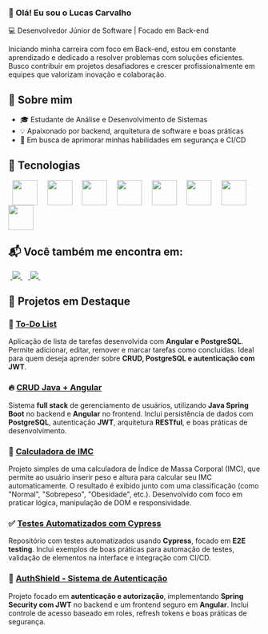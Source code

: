 ### 👋 Olá! Eu sou o Lucas Carvalho
💻 Desenvolvedor Júnior de Software | Focado em Back-end 

Iniciando minha carreira com foco em Back-end, estou em constante aprendizado e dedicado a resolver problemas com soluções eficientes. Busco contribuir em projetos desafiadores e crescer profissionalmente em equipes que valorizam inovação e colaboração.

## 🔹 Sobre mim
- 🎓 Estudante de Análise e Desenvolvimento de Sistemas  
- 💡 Apaixonado por backend, arquitetura de software e boas práticas  
- 🚀 Em busca de aprimorar minhas habilidades em segurança e CI/CD

## 🚀 Tecnologias  

<div style="display: flex; flex-wrap: wrap; align-items: center;">
  &nbsp;&nbsp;<img width='50' height='50' src="https://cdn.jsdelivr.net/gh/devicons/devicon/icons/python/python-original.svg" />&nbsp;&nbsp;
  &nbsp;&nbsp;<img width='50' height='50' src="https://cdn.jsdelivr.net/gh/devicons/devicon/icons/java/java-original.svg" />&nbsp;&nbsp;
  &nbsp;&nbsp;<img width='50' height='50' src="https://cdn.jsdelivr.net/gh/devicons/devicon/icons/spring/spring-original.svg" />&nbsp;&nbsp;
  &nbsp;&nbsp;<img width='50' height='50' src="https://cdn.jsdelivr.net/gh/devicons/devicon/icons/postgresql/postgresql-original.svg" />&nbsp;&nbsp;
  &nbsp;&nbsp;<img width='50' height='50' src="https://cdn.jsdelivr.net/gh/devicons/devicon/icons/typescript/typescript-original.svg" />&nbsp;&nbsp;
  &nbsp;&nbsp;<img width='50' height='50' src="https://cdn.jsdelivr.net/gh/devicons/devicon/icons/angularjs/angularjs-original.svg" />&nbsp;&nbsp;
  &nbsp;&nbsp;<img width='50' height='50' src="https://cdn.jsdelivr.net/gh/devicons/devicon/icons/git/git-original.svg" />&nbsp;&nbsp;
  &nbsp;&nbsp;<img width='50' height='50' src="https://cdn.jsdelivr.net/gh/devicons/devicon/icons/docker/docker-original.svg" />&nbsp;&nbsp;
</div>


## 📬 Você também me encontra em:  

&nbsp;<a href="https://www.linkedin.com/in/lucascarvalho-dev/" target="_blank">
  <img src="https://img.shields.io/badge/LinkedIn-%230077B5.svg?style=for-the-badge&logo=linkedin&logoColor=white">
</a>&nbsp;
&nbsp;<a href="https://www.linkedin.com/in/lucascarvalho-dev/" target="_blank">
  <img src="https://img.shields.io/badge/Instagram-%23E4405F.svg?style=for-the-badge&logo=Instagram&logoColor=white">
</a>&nbsp;


## 📌 Projetos em Destaque  

### 📝 [To-Do List](https://github.com/LucasCarvalhoo/todo-list)  
Aplicação de lista de tarefas desenvolvida com **Angular e PostgreSQL**. Permite adicionar, editar, remover e marcar tarefas como concluídas. Ideal para quem deseja aprender sobre **CRUD, PostgreSQL e autenticação com JWT**.  

### 🔥 [CRUD Java + Angular](https://github.com/LucasCarvalhoo/crud-java-angular)  
Sistema **full stack** de gerenciamento de usuários, utilizando **Java Spring Boot** no backend e **Angular** no frontend. Inclui persistência de dados com **PostgreSQL**, autenticação **JWT**, arquitetura **RESTful**, e boas práticas de desenvolvimento.  

### 🔢 [Calculadora de IMC](https://github.com/LucasCarvalhoo/caculadora-imc)  
Projeto simples de uma calculadora de Índice de Massa Corporal (IMC), que permite ao usuário inserir peso e altura para calcular seu IMC automaticamente. O resultado é exibido junto com uma classificação (como "Normal", "Sobrepeso", "Obesidade", etc.). Desenvolvido com foco em praticar lógica, manipulação de DOM e responsividade.

### ✅ [Testes Automatizados com Cypress](https://github.com/LucasCarvalhoo/cypress-basico-v2)  
Repositório com testes automatizados usando **Cypress**, focado em **E2E testing**. Inclui exemplos de boas práticas para automação de testes, validação de elementos na interface e integração com CI/CD.  

### 🔐 [AuthShield - Sistema de Autenticação](https://github.com/LucasCarvalhoo/AuthShield)  
Projeto focado em **autenticação e autorização**, implementando **Spring Security com JWT** no backend e um frontend seguro em **Angular**. Inclui controle de acesso baseado em roles, refresh tokens e boas práticas de segurança. 



